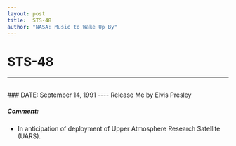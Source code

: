 ```yaml
---
layout: post
title:  STS-48
author: "NASA: Music to Wake Up By"
---
```


# STS-48
----
<br/>
### DATE: September 14, 1991
----
Release Me by Elvis Presley

##### Comment:
* In anticipation of deployment of Upper Atmosphere Research Satellite (UARS).
